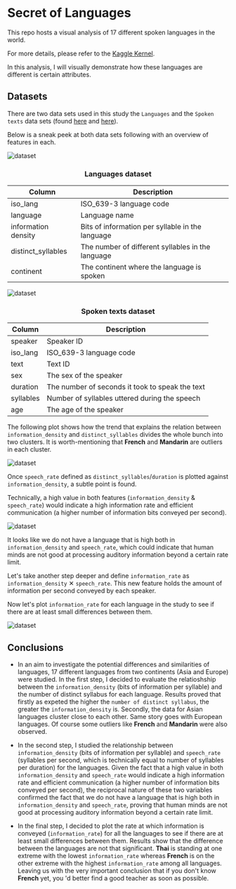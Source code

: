 # Secret of Languages
This repo hosts a visual analysis of 17 different spoken languages in the world.

For more details, please refer to the [Kaggle Kernel](https://www.kaggle.com/arashshamseddini/secret-of-languages/).

In this analysis, I will visually demonstrate how these languages are different is certain attributes.

## Datasets
There are two data sets used in this study the `Languages` and the `Spoken texts` data sets (found [here](https://github.com/arashshams/Secret_of_Languages/blob/master/languages.csv) and [here](https://github.com/arashshams/Secret_of_Languages/blob/master/spoken-texts.csv)).

Below is a sneak peek at both data sets following with an overview of features in each.

![dataset](./Images/plot_1.png)

<center><h3>Languages dataset</h4></center>

| Column              | Description                                       |
|---------------------|---------------------------------------------------|
| iso_lang            | ISO_639-3 language code                           |
| language            | Language name                                     |
| information density | Bits of information per syllable in the language  |
| distinct_syllables  | The number of different syllables in the language |
| continent           | The continent where the language is spoken        |

![dataset](./Images/plot_2.png)

<center><h3>Spoken texts dataset</h4></center>

| Column    | Description                                     |
|-----------|-------------------------------------------------|
| speaker   | Speaker ID                                      |
| iso_lang  | ISO_639-3 language code                         |
| text      | Text ID                                         |
| sex       | The sex of the speaker                          |
| duration  | The number of seconds it took to speak the text |
| syllables | Number of syllables uttered during the speech   |
| age       | The age of the speaker                          |

The following plot shows how the trend that explains the relation between `information_density` and `distinct_syllables` divides the whole bunch into two clusters. It is worth-mentioning that **French** and **Mandarin** are outliers in each cluster.

![dataset](./Images/plot_3.png)

Once `speech_rate` defined as `distinct_syllables`/`duration` is plotted against `information_density`, a subtle point is found. 

Technically, a high value in both features (`information_density` & `speech_rate`) would indicate a high information rate and efficient communication (a higher number of information bits conveyed per second).

![dataset](./Images/plot_4.png)

It looks like we do not have a language that is high both in `information_density` and `speech_rate`, which could indicate that human minds are not good at processing auditory information beyond a certain rate limit.

Let's take another step deeper and define `information_rate` as `information_density` ✕ `speech_rate`. This new feature holds the amount of information per second conveyed by each speaker.

Now let's plot `information_rate` for each language in the study to see if there are at least small differences between them.

![dataset](./Images/plot_5.png)


## Conclusions
- In an aim to investigate the potential differences and similarities of languages, 17 different languages from two continents (Asia and Europe) were studied. In the first step, I decided to evaluate the relatioshship between the `information_density` (bits of information per syllable) and the number of distinct syllabus for each language. Results proved that firstly as expeted the higher the `number of distinct syllabus`, the greater the `information_density` is. Secondly, the data for Asian languages cluster close to each other. Same story goes with European languages. Of course some outliers like **French** and **Mandarin** were also observed.

- In the second step, I studied the relationship between `information_density` (bits of information per syllable) and `speech_rate` (syllables per second, which is technically equal to number of syllables per duration) for the languages. Given the fact that a high value in both `information_density` and `speech_rate` would indicate a high information rate and efficient communication (a higher number of information bits conveyed per second), the reciprocal nature of these two variables confirmed the fact that we do not have a language that is high both in `information_density` and `speech_rate`, proving that human minds are not good at processing auditory information beyond a certain rate limit.

- In the final step, I decided to plot the rate at which information is conveyed (`information_rate`) for all the languages to see if there are at least small differences between them. Results show that the difference between the languages are not that significant. **Thai** is standing at one extreme with the lowest `information_rate` whereas **French** is on the other extreme with the highest `information_rate` among all languages. Leaving us with the very important conclusion that if you don't know **French** yet, you 'd better find a good teacher as soon as possible.
